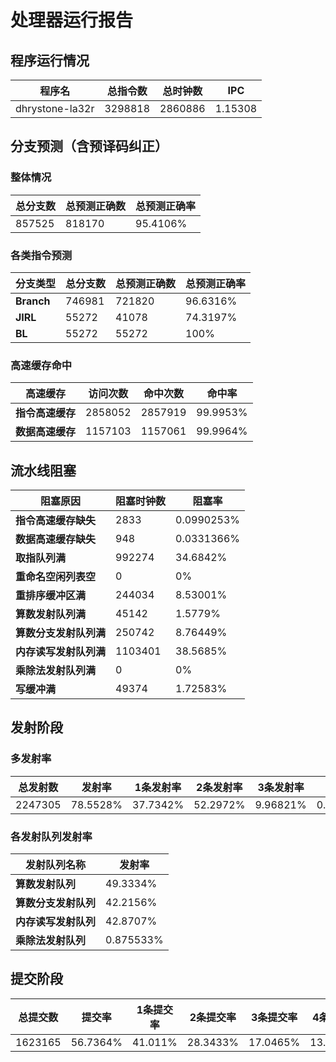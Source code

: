 # 处理器运行报告
## 程序运行情况
|程序名|总指令数|总时钟数|IPC|
|---|---|---|---|
|dhrystone-la32r|3298818|2860886|1.15308|

## 分支预测（含预译码纠正）
### 整体情况
|总分支数|总预测正确数|总预测正确率|
|---|---|---|
|857525|818170|95.4106%|

### 各类指令预测
|分支类型|总分支数|总预测正确数|总预测正确率|
|---|---|---|---|
|**Branch**| 746981 | 721820 | 96.6316%|
|**JIRL**| 55272 | 41078 | 74.3197%|
|**BL**| 55272 | 55272 | 100%|

### 高速缓存命中
|高速缓存|访问次数|命中次数|命中率|
|---|---|---|---|
|**指令高速缓存**| 2858052 | 2857919 | 99.9953%|
|**数据高速缓存**| 1157103 | 1157061 | 99.9964%|
## 流水线阻塞
|阻塞原因|阻塞时钟数|阻塞率|
|---|---|---|
|**指令高速缓存缺失**| 2833 | 0.0990253%|
|**数据高速缓存缺失**| 948 | 0.0331366%|
|**取指队列满**| 992274 | 34.6842%|
|**重命名空闲列表空**|0 | 0%|
|**重排序缓冲区满**|244034 | 8.53001%|
|**算数发射队列满**|45142 | 1.5779%|
|**算数分支发射队列满**|250742 | 8.76449%|
|**内存读写发射队列满**|1103401 | 38.5685%|
|**乘除法发射队列满**|0 | 0%|
|**写缓冲满**|49374 | 1.72583%|

## 发射阶段
### 多发射率
|总发射数|发射率|1条发射率|2条发射率|3条发射率|4条发射率|
|---|---|---|---|---|---|
|2247305|78.5528%|37.7342%|52.2972%|9.96821%|0.00040048%|

### 各发射队列发射率
|发射队列名称|发射率|
|---|---|
|**算数发射队列**|49.3334%|
|**算数分支发射队列**|42.2156%|
|**内存读写发射队列**|42.8707%|
|**乘除法发射队列**|0.875533%|

## 提交阶段
|总提交数|提交率|1条提交率|2条提交率|3条提交率|4条提交率|
|---|---|---|---|---|---|
|1623165|56.7364%|41.011%|28.3433%|17.0465%|13.5991%|
